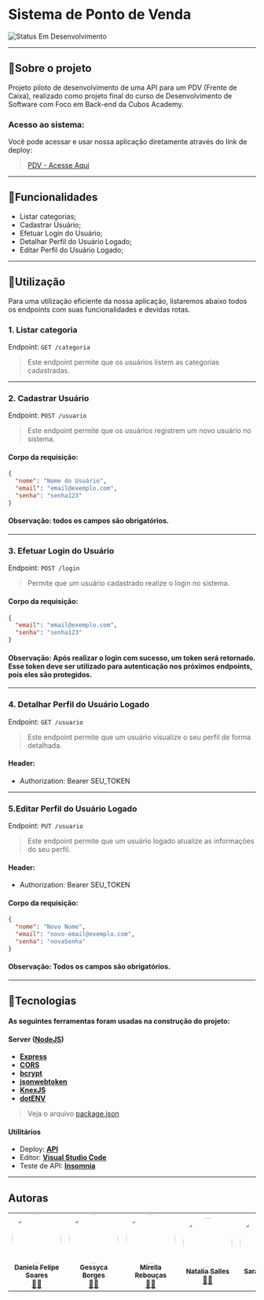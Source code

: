 # Sistema de Ponto de Venda

<img alt="Status Em Desenvolvimento" src="https://img.shields.io/badge/Status-Em%20Desenvolvimento-brightgreen">

--- 

## 📌Sobre o projeto

Projeto piloto de desenvolvimento de uma API para um PDV (Frente de Caixa), realizado como projeto final do curso de Desenvolvimento de Software com Foco em Back-end da Cubos Academy.

### Acesso ao sistema:
Você pode acessar e usar nossa aplicação diretamente através do link de deploy:

> [PDV - Acesse Aqui](https://witty-worm-tank-top.cyclic.app/)

---

## 📌Funcionalidades

- Listar categorias;
- Cadastrar Usuário;
- Efetuar Login do Usuário;
- Detalhar Perfil do Usuário Logado;
- Editar Perfil do Usuário Logado;

---

## 📌Utilização
Para uma utilização eficiente da nossa aplicação, listaremos abaixo todos os endpoints com suas funcionalidades e  devidas rotas.

### 1. Listar categoria

Endpoint: `GET /categoria`

> Este endpoint permite que os usuários listem as categorias cadastradas.

---

### 2. Cadastrar Usuário

Endpoint:  `POST /usuario`

> Este endpoint permite que os usuários registrem um novo usuário no sistema.

#### Corpo da requisição:
```JSON
{
  "nome": "Nome do Usuário",
  "email": "email@exemplo.com",
  "senha": "senha123"
}
````
#### Observação: todos os campos são obrigatórios.

---

### 3. Efetuar Login do Usuário

Endpoint: `POST /login`

> Permite que um usuário cadastrado realize o login no sistema.

#### Corpo da requisição:
```JSON
{
  "email": "email@exemplo.com",
  "senha": "senha123"
}
```

#### Observação: Após realizar o login com sucesso, um token será retornado. Esse token deve ser utilizado para autenticação nos próximos endpoints, pois eles são protegidos.

--- 

### 4. Detalhar Perfil do Usuário Logado

Endpoint: `GET /usuario`

> Este endpoint permite que um usuário visualize o seu perfil de forma detalhada.

#### Header:

- Authorization: Bearer SEU_TOKEN

---

### 5.Editar Perfil do Usuário Logado

Endpoint: `PUT /usuario`

> Este endpoint permite que um usuário logado atualize as informações do seu perfil.

#### Header:

- Authorization: Bearer SEU_TOKEN

#### Corpo da requisição:
```JSON
{
  "nome": "Novo Nome",
  "email": "novo-email@exemplo.com",
  "senha": "novaSenha"
}
```

#### Observação: Todos os campos são obrigatórios.

---

## 📌Tecnologias 

#### As seguintes ferramentas foram usadas na construção do projeto:

#### **Server**  ([NodeJS](https://nodejs.org/en/))

-   **[Express](https://expressjs.com/)**
-   **[CORS](https://expressjs.com/en/resources/middleware/cors.html)**
-   **[bcrypt](https://www.npmjs.com/package/bcrypt)**
-   **[jsonwebtoken](https://jwt.io/)**
-   **[KnexJS](http://knexjs.org/)**
-   **[dotENV](https://github.com/motdotla/dotenv)**

>  Veja o arquivo  [package.json](https://github.com/SaraBahck/desafio-backend-m05-b2bt05-equipe07/blob/main/package.json)

#### **Utilitários**

-   Deploy:  **[API](https://witty-worm-tank-top.cyclic.app/)**
-   Editor:  **[Visual Studio Code](https://code.visualstudio.com/)**
-   Teste de API:  **[Insomnia](https://insomnia.rest/)**

---
## Autoras

<table>
  <tr>
    <td align="center"><a href="https://github.com/Danifeares"><img style="border-radius: 50%;" src="https://avatars.githubusercontent.com/u/117787402?v=4" width="100px;" alt=""/><br /><sub><b>Daniela Felipe Soares</b></sub></a><br /><a href="https://github.com/Danifeares">👩‍💻</a></td>
	  <td align="center"><a href="https://github.com/GessycaBorges"><img style="border-radius: 50%;" src="https://avatars.githubusercontent.com/u/124705468?v=4" width="100px;" alt=""/><br /><sub><b>Gessyca Borges</b></sub></a><br /><a href="https://github.com/GessycaBorges">👩‍💻</a></td>
    <td align="center"><a href="https://github.com/mirellaor"><img style="border-radius: 50%;" src="https://avatars.githubusercontent.com/u/125171061?v=4" width="100px;" alt=""/><br /><sub><b>Mirella Rebouças</b></sub></a><br /><a href="https://github.com/mirellaor">👩‍💻</a></td>
    <td align="center"><a href="https://github.com/Nataliasalles1"><img style="border-radius: 50%;" src="https://avatars.githubusercontent.com/u/109856255?v=4" width="100px;" alt=""/><br /><sub><b>Natalia Salles</b></sub></a><br /><a href="https://github.com/Nataliasalles1">👩‍💻</a></td>
    <td align="center"><a href="https://github.com/SaraBahck"><img style="border-radius: 50%;" src="https://avatars.githubusercontent.com/u/100784417?v=4" width="100px;" alt=""/><br /><sub><b>Sara Webery</b></sub></a><br /><a href="https://github.com/SaraBahck">👩‍💻</a></td> 
    
  </tr>
</table>